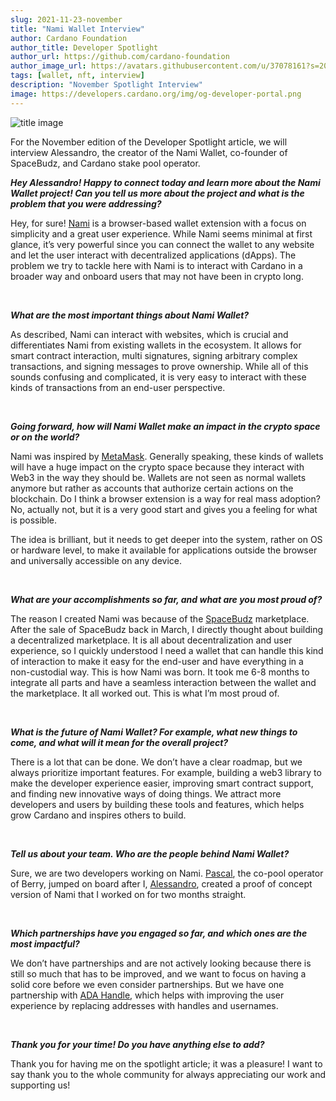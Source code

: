 ```yaml
---
slug: 2021-11-23-november
title: "Nami Wallet Interview"
author: Cardano Foundation
author_title: Developer Spotlight
author_url: https://github.com/cardano-foundation
author_image_url: https://avatars.githubusercontent.com/u/37078161?s=200&v=4
tags: [wallet, nft, interview]
description: "November Spotlight Interview"
image: https://developers.cardano.org/img/og-developer-portal.png
---
```


![title image](/img/devblog/nami.png)

For the November edition of the Developer Spotlight article, we will interview Alessandro, the creator of the Nami Wallet, co-founder of SpaceBudz, and Cardano stake pool operator. 
<br />

**_Hey Alessandro! Happy to connect today and learn more about the Nami Wallet project! Can you tell us more about the project and what is the problem that you were addressing?_**

Hey, for sure! [Nami](https://namiwallet.io/) is a browser-based wallet extension with a focus on simplicity and a great user experience. While Nami seems minimal at first glance, it’s very powerful since you can connect the wallet to any website and let the user interact with decentralized applications (dApps). The problem we try to tackle here with Nami is to interact with Cardano in a broader way and onboard users that may not have been in crypto long.



<br />

<!-- truncate -->


**_What are the most important things about Nami Wallet?_**

As described, Nami can interact with websites, which is crucial and differentiates Nami from existing wallets in the ecosystem. It allows for smart contract interaction, multi signatures, signing arbitrary complex transactions, and signing messages to prove ownership. While all of this sounds confusing and complicated, it is very easy to interact with these kinds of transactions from an end-user perspective.  


<br />

**_Going forward, how will Nami Wallet make an impact in the crypto space or on the world?_**

Nami was inspired by [MetaMask](https://metamask.io/). Generally speaking, these kinds of wallets will have a huge impact on the crypto space because they interact with Web3 in the way they should be. Wallets are not seen as normal wallets anymore but rather as accounts that authorize certain actions on the blockchain. Do I think a browser extension is a way for real mass adoption? No, actually not, but it is a very good start and gives you a feeling for what is possible. 

The idea is brilliant, but it needs to get deeper into the system, rather on OS or hardware level, to make it available for applications outside the browser and universally accessible on any device.

<br />

**_What are your accomplishments so far, and what are you most proud of?_**

The reason I created Nami was because of the [SpaceBudz](https://spacebudz.io/) marketplace. After the sale of SpaceBudz back in March, I directly thought about building a decentralized marketplace. It is all about decentralization and user experience, so I quickly understood I need a wallet that can handle this kind of interaction to make it easy for the end-user and have everything in a non-custodial way. This is how Nami was born. It took me 6-8 months to integrate all parts and have a seamless interaction between the wallet and the marketplace. It all worked out. This is what I’m most proud of.

<br />

**_What is the future of Nami Wallet? For example, what new things to come, and what will it mean for the overall project?_**

There is a lot that can be done. We don’t have a clear roadmap, but we always prioritize important features. For example, building a web3 library to make the developer experience easier, improving smart contract support, and finding new innovative ways of doing things.
We attract more developers and users by building these tools and features, which helps grow Cardano and inspires others to build.


<br />

**_Tell us about your team. Who are the people behind Nami Wallet?_**

Sure, we are two developers working on Nami. [Pascal](https://twitter.com/PaskLab), the co-pool operator of Berry, jumped on board after I, [Alessandro](https://twitter.com/berry_ales), created a proof of concept version of Nami that I worked on for two months straight.

<br />

**_Which partnerships have you engaged so far, and which ones are the most impactful?_**

We don’t have partnerships and are not actively looking because there is still so much that has to be improved, and we want to focus on having a solid core before we even consider partnerships. But we have one partnership with [ADA Handle](https://adahandle.com/), which helps with improving the user experience by replacing addresses with handles and usernames.

<br />

**_Thank you for your time! Do you have anything else to add?_**

Thank you for having me on the spotlight article; it was a pleasure! 
I want to say thank you to the whole community for always appreciating our work and supporting us!

<br />
